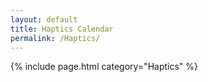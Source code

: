 ```yaml
---
layout: default
title: Haptics Calendar
permalink: /Haptics/
---
```


{% include page.html category="Haptics" %}
